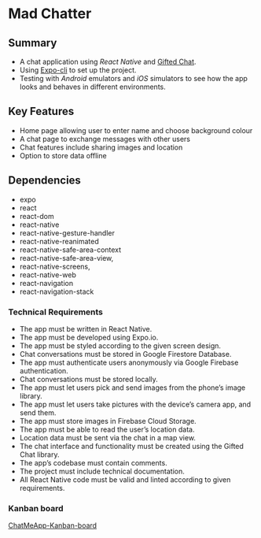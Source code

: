 # Mad Chatter

## Summary
 * A chat application using _React Native_ and [Gifted Chat](https://github.com/FaridSafi/react-native-gifted-chat). 
 * Using [Expo-cli](https://expo.io/)   to set up the project. 
 * Testing with _Android_ emulators and _iOS_ simulators to see how the app looks and behaves in different environments.

## Key Features
 * Home page allowing user to enter name and choose background colour
 * A chat page to exchange messages with other users
 * Chat features include sharing images and location
 * Option to store data offline

## Dependencies
 * expo
 * react
 * react-dom
 * react-native
 * react-native-gesture-handler
 * react-native-reanimated
 * react-native-safe-area-context
 * react-native-safe-area-view,
 * react-native-screens,
 * react-native-web
 * react-navigation
 * react-navigation-stack
 
### Technical Requirements
 * The app must be written in React Native.
 * The app must be developed using Expo.io. 
 * The app must be styled according to the given screen design.
 * Chat conversations must be stored in Google Firestore Database.
 * The app must authenticate users anonymously via Google Firebase authentication.
 * Chat conversations must be stored locally.
 * The app must let users pick and send images from the phone’s image library.
 * The app must let users take pictures with the device’s camera app, and send them.
 * The app must store images in Firebase Cloud Storage.
 * The app must be able to read the user’s location data.
 * Location data must be sent via the chat in a map view.
 * The chat interface and functionality must be created using the Gifted Chat library.
 * The app’s codebase must contain comments. 
 * The project must include technical documentation.
 * All React Native code must be valid and linted according to given requirements.
 
 ### Kanban board

[ChatMeApp-Kanban-board](https://trello.com/b/kjj0NXF6/native-react-chat-application)
